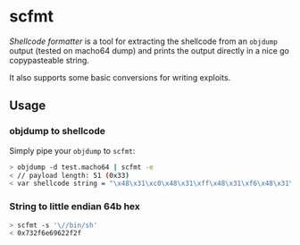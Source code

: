 # scfmt

_Shellcode formatter_ is a tool for extracting the shellcode from an `objdump` output (tested on macho64 dump) and prints the output directly in a nice go copypasteable string.

It also supports some basic conversions for writing exploits.

## Usage

### objdump to shellcode
Simply pipe your `objdump` to `scfmt`:

```bash
> objdump -d test.macho64 | scfmt -e
< // payload length: 51 (0x33)
< var shellcode string = "\x48\x31\xc0\x48\x31\xff\x48\x31\xf6\x48\x31\xd2\xb8\x04\x00\x00\x02\xbf\x01\x00\x00\x00\x48\xbe\x00\x20\x00\x00\x00\x00\x00\x00\xba\x12\x00\x00\x00\x0f\x05\xb8\x01\x00\x00\x02\xbf\x00\x00\x00\x00\x0f\x05"
```

### String to little endian 64b hex

```bash
> scfmt -s '\//bin/sh'
< 0x732f6e69622f2f
```